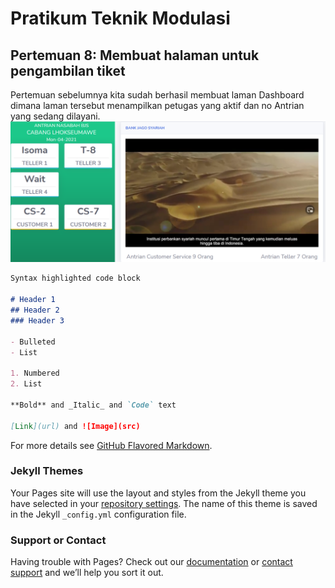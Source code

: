 # Pratikum Teknik Modulasi
## Pertemuan 8: Membuat halaman untuk pengambilan tiket
Pertemuan sebelumnya kita sudah berhasil membuat laman Dashboard dimana laman tersebut menampilkan petugas yang aktif dan no Antrian yang sedang dilayani.
![Image]( dasboard.PNG )

```markdown
Syntax highlighted code block

# Header 1
## Header 2
### Header 3

- Bulleted
- List

1. Numbered
2. List

**Bold** and _Italic_ and `Code` text

[Link](url) and ![Image](src)
```

For more details see [GitHub Flavored Markdown](https://guides.github.com/features/mastering-markdown/).

### Jekyll Themes

Your Pages site will use the layout and styles from the Jekyll theme you have selected in your [repository settings](https://github.com/gunturs/silmulation/settings/pages). The name of this theme is saved in the Jekyll `_config.yml` configuration file.

### Support or Contact

Having trouble with Pages? Check out our [documentation](https://docs.github.com/categories/github-pages-basics/) or [contact support](https://support.github.com/contact) and we’ll help you sort it out.
